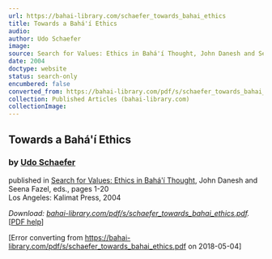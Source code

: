 ```yaml
---
url: https://bahai-library.com/schaefer_towards_bahai_ethics
title: Towards a Bahá'í Ethics
audio: 
author: Udo Schaefer
image: 
source: Search for Values: Ethics in Bahá'í Thought, John Danesh and Seena Fazel, eds., pages 1-20
date: 2004
doctype: website
status: search-only
encumbered: false
converted_from: https://bahai-library.com/pdf/s/schaefer_towards_bahai_ethics.pdf
collection: Published Articles (bahai-library.com)
collectionImage: 
---
```



## Towards a Bahá'í Ethics

### by [Udo Schaefer](https://bahai-library.com/author/Udo+Schaefer)

published in [Search for Values: Ethics in Bahá'í Thought](https://bahai-library.com/danesh_fazel_search_values), John Danesh and Seena Fazel, eds., pages 1-20  
Los Angeles: Kalimat Press, 2004


_Download: [bahai-library.com/pdf/s/schaefer\_towards\_bahai_ethics.pdf](https://bahai-library.com/pdf/s/schaefer_towards_bahai_ethics.pdf)._ \[[PDF help](https://bahai-library.com/pdf/)\]



[Error converting from https://bahai-library.com/pdf/s/schaefer_towards_bahai_ethics.pdf on 2018-05-04]


